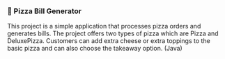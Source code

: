 ### 🍕 Pizza Bill Generator
This project is a simple application that processes pizza orders and generates bills. The project offers two types of pizza which are Pizza and DeluxePizza. 
Customers can add extra cheese or extra toppings to the basic pizza and can also choose the takeaway option. (Java)

